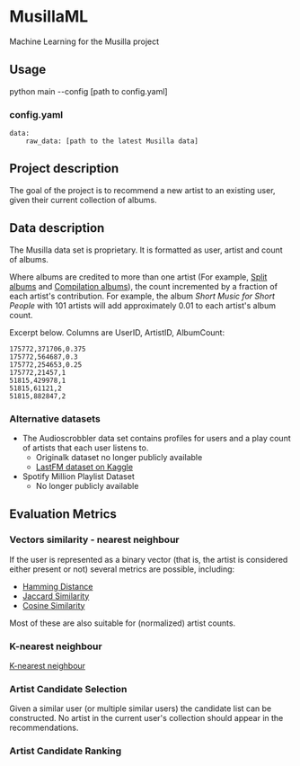 # MusillaML
Machine Learning for the Musilla project

## Usage
python main --config [path to config.yaml]

### config.yaml

    data:
        raw_data: [path to the latest Musilla data]

## Project description

The goal of the project is to recommend a new artist to an existing user, given their current collection of albums. 

## Data description

The Musilla data set is proprietary. It is formatted as user, artist and count of albums.

Where albums are credited to more than one artist 
(For example, [Split albums](https://en.wikipedia.org/wiki/Split_album) and [Compilation albums](https://en.wikipedia.org/wiki/Compilation_album)), 
the count incremented by a fraction of each artist's contribution. 
For example, the album _Short Music for Short People_ with 101 artists will add approximately 0.01 to each artist's album count.   

Excerpt below. Columns are UserID, ArtistID, AlbumCount:

    175772,371706,0.375
    175772,564687,0.3
    175772,254653,0.25
    175772,21457,1
    51815,429978,1
    51815,61121,2
    51815,882847,2

### Alternative datasets

- The Audioscrobbler data set contains profiles for users and a play count of artists that each user listens to.
  - Originalk dataset no longer publicly available 
  - [LastFM dataset on Kaggle](https://www.kaggle.com/datasets/harshal19t/lastfm-dataset)
- Spotify Million Playlist Dataset
  - No longer publicly available

## Evaluation Metrics

### Vectors similarity - nearest neighbour

If the user is represented as a binary vector (that is, the artist is considered either present or not) several metrics are possible, including:

- [Hamming Distance](https://en.wikipedia.org/wiki/Hamming_distance)
- [Jaccard Similarity](https://en.wikipedia.org/wiki/Jaccard_index)
- [Cosine Similarity](https://en.wikipedia.org/wiki/Cosine_similarity)

Most of these are also suitable for (normalized) artist counts. 

### K-nearest neighbour

[K-nearest neighbour](https://en.wikipedia.org/wiki/K-nearest_neighbors_algorithm)

### Artist Candidate Selection

Given a similar user (or multiple similar users) the candidate list can be constructed. 
No artist in the current user's collection should appear in the recommendations. 

### Artist Candidate Ranking

